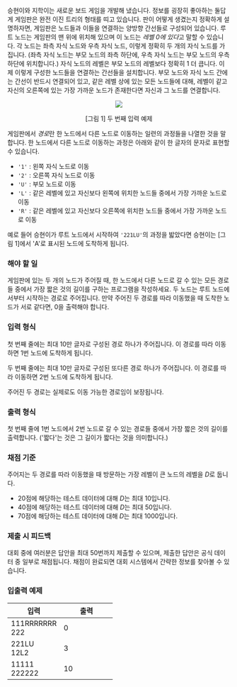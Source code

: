 승현이와 지학이는 새로운 보드 게임을 개발해 냈습니다. 정보를 굉장히 좋아하는 둘답게 게임판은 완전 이진 트리의 형태를 띠고 있습니다. 판이 어떻게 생겼는지 정확하게 설명하자면, 게임판은 노드들과 이들을 연결하는 양방향 간선들로 구성되어 있습니다. 루트 노드는 게임판의 맨 위에 위치해 있으며 이 노드는 *레벨 0에 있다*고 말할 수 있습니다. 각 노드는 좌측 자식 노드와 우측 자식 노드, 이렇게 정확히 두 개의 자식 노드를 가집니다. (좌측 자식 노드는 부모 노드의 좌측 하단에, 우측 자식 노드는 부모 노드의 우측 하단에 위치합니다.) 자식 노드의 레벨은 부모 노드의 레벨보다 정확히 1 더 큽니다. 이제 이렇게 구성한 노드들을 연결하는 간선들을 설치합니다. 부모 노드와 자식 노드 간에는 간선이 반드시 연결되어 있고, 같은 레벨 상에 있는 모든 노드들에 대해, 레벨이 같고 자신의 오른쪽에 있는 가장 가까운 노드가 존재한다면 자신과 그 노드를 연결합니다.

<div style="text-align: center; margin-bottom: 10px;"><img src="https://s3.ap-northeast-2.amazonaws.com/oj.uz/old/CEOI13_board/figure1.png" style=""/><p class="small-text">[그림 1] 두 번째 입력 예제</p></div>

게임판에서 *경로*란 한 노드에서 다른 노드로 이동하는 일련의 과정들을 나열한 것을 말합니다. 한 노드에서 다른 노드로 이동하는 과정은 아래와 같이 한 글자의 문자로 표현할 수 있습니다.

* `'1'` : 왼쪽 자식 노드로 이동
* `'2'` : 오른쪽 자식 노드로 이동
* `'U'` : 부모 노드로 이동
* `'L'` : 같은 레벨에 있고 자신보다 왼쪽에 위치한 노드들 중에서 가장 가까운 노드로 이동
* `'R'` : 같은 레벨에 있고 자신보다 오른쪽에 위치한 노드들 중에서 가장 가까운 노드로 이동

예로 들어 승현이가 루트 노드에서 시작하여 `'221LU'`의 과정을 밟았다면 승현이는 [그림 1]에서 'A'로 표시된 노드에 도착하게 됩니다.

### 해야 할 일

게임판에 있는 두 개의 노드가 주어질 때, 한 노드에서 다른 노드로 갈 수 있는 모든 경로들 중에서 가장 짧은 것의 길이를 구하는 프로그램을 작성하세요. 두 노드는 루트 노드에서부터 시작하는 경로로 주어집니다. 만약 주어진 두 경로를 따라 이동했을 때 도착한 노드가 서로 같다면, 0을 출력해야 합니다.

### 입력 형식

첫 번째 줄에는 최대 10만 글자로 구성된 경로 하나가 주어집니다. 이 경로를 따라 이동하면 1번 노드에 도착하게 됩니다.

두 번째 줄에는 최대 10만 글자로 구성된 또다른 경로 하나가 주어집니다. 이 경로를 따라 이동하면 2번 노드에 도착하게 됩니다.

주어진 두 경로는 실제로도 이동 가능한 경로임이 보장됩니다.

### 출력 형식

첫 번째 줄에 1번 노드에서 2번 노드로 갈 수 있는 경로들 중에서 가장 짧은 것의 길이를 출력합니다. ('짧다'는 것은 그 길이가 짧다는 것을 의미합니다.)

### 채점 기준

주어지는 두 경로를 따라 이동했을 때 방문하는 가장 레벨이 큰 노드의 레벨을 $D$로 둡니다.

* 20점에 해당하는 테스트 데이터에 대해 $D$는 최대 10입니다.
* 40점에 해당하는 테스트 데이터에 대해 $D$는 최대 50입니다.
* 70점에 해당하는 테스트 데이터에 대해 $D$는 최대 1000입니다.

### 제출 시 피드백

대회 중에 여러분은 답안을 최대 50번까지 제출할 수 있으며, 제출한 답안은 공식 데이터 중 일부로 채점됩니다. 채점이 완료되면 대회 시스템에서 간략한 정보를 찾아볼 수 있습니다.

### 입출력 예제

<table class='table table-bordered table-condensed'>
 <thead>
  <tr>
   <th>입력</th>
   <th>출력</th>
  </tr>
 </thead>
 <tbody>
  <tr class="code-font">
   <td style="width: 50%;">111RRRRRRR<br/>
222 
</td>
   <td>0</td>
  </tr>
  <tr class="code-font">
   <td style="width: 50%;">221LU<br/>
12L2</td>
   <td>3</td>
  </tr>
  <tr class="code-font">
   <td style="width: 50%;">11111<br/>
222222</td>
   <td>10</td>
  </tr>
 </tbody>
</table>
